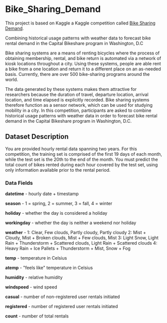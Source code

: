 # Bike_Sharing_Demand

This project is based on Kaggle a Kaggle competition called [Bike Sharing Demand](https://www.kaggle.com/competitions/bike-sharing-demand/overview).

Combining historical usage patterns with weather data to forecast bike rental demand in the Capital Bikeshare program in Washington, D.C

Bike sharing systems are a means of renting bicycles where the process of obtaining membership, rental, and bike return is automated via a network of kiosk locations throughout a city. Using these systems, people are able rent a bike from a one location and return it to a different place on an as-needed basis. Currently, there are over 500 bike-sharing programs around the world.

The data generated by these systems makes them attractive for researchers because the duration of travel, departure location, arrival location, and time elapsed is explicitly recorded. Bike sharing systems therefore function as a sensor network, which can be used for studying mobility in a city. In this competition, participants are asked to combine historical usage patterns with weather data in order to forecast bike rental demand in the Capital Bikeshare program in Washington, D.C.

## Dataset Description

You are provided hourly rental data spanning two years. For this competition, the training set is comprised of the first 19 days of each month, while the test set is the 20th to the end of the month. You must predict the total count of bikes rented during each hour covered by the test set, using only information available prior to the rental period.

### Data Fields

**datetime** - hourly date + timestamp  

**season** -  1 = spring, 2 = summer, 3 = fall, 4 = winter 

**holiday** - whether the day is considered a holiday

**workingday** - whether the day is neither a weekend nor holiday

**weather** - 1: Clear, Few clouds, Partly cloudy, Partly cloudy
2: Mist + Cloudy, Mist + Broken clouds, Mist + Few clouds, Mist
3: Light Snow, Light Rain + Thunderstorm + Scattered clouds, Light Rain + Scattered clouds
4: Heavy Rain + Ice Pallets + Thunderstorm + Mist, Snow + Fog 

**temp** - temperature in Celsius

**atemp** - "feels like" temperature in Celsius

**humidity** - relative humidity

**windspeed** - wind speed

**casual** - number of non-registered user rentals initiated

**registered** - number of registered user rentals initiated

**count** - number of total rentals
